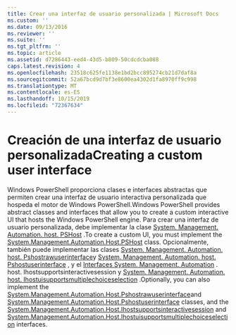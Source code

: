 ```yaml
---
title: Crear una interfaz de usuario personalizada | Microsoft Docs
ms.custom: ''
ms.date: 09/13/2016
ms.reviewer: ''
ms.suite: ''
ms.tgt_pltfrm: ''
ms.topic: article
ms.assetid: d7286443-eed4-43d5-b809-50cdcdcba088
caps.latest.revision: 4
ms.openlocfilehash: 23518c625fe1138e1bd2bcc895274cb21d7daf8a
ms.sourcegitcommit: 52a67bcd9d7bf3e8600ea4302d1fa8970ff9c998
ms.translationtype: MT
ms.contentlocale: es-ES
ms.lasthandoff: 10/15/2019
ms.locfileid: "72367634"
---
```

# <a name="creating-a-custom-user-interface"></a><span data-ttu-id="916a8-102">Creación de una interfaz de usuario personalizada</span><span class="sxs-lookup"><span data-stu-id="916a8-102">Creating a custom user interface</span></span>

<span data-ttu-id="916a8-103">Windows PowerShell proporciona clases e interfaces abstractas que permiten crear una interfaz de usuario interactiva personalizada que hospeda el motor de Windows PowerShell.</span><span class="sxs-lookup"><span data-stu-id="916a8-103">Windows PowerShell provides abstract classes and interfaces that allow you to create a custom interactive UI that hosts the Windows PowerShell engine.</span></span> <span data-ttu-id="916a8-104">Para crear una interfaz de usuario personalizada, debe implementar la clase [System. Management. Automation. host. PSHost](/dotnet/api/System.Management.Automation.Host.PSHost) .</span><span class="sxs-lookup"><span data-stu-id="916a8-104">To create a custom UI, you must implement the [System.Management.Automation.Host.PSHost](/dotnet/api/System.Management.Automation.Host.PSHost) class.</span></span> <span data-ttu-id="916a8-105">Opcionalmente, también puede implementar las clases [System. Management. Automation. host. Pshostrawuserinterface](/dotnet/api/System.Management.Automation.Host.PSHostRawUserInterface)y [System. Management. Automation. host. Pshostuserinterface](/dotnet/api/System.Management.Automation.Host.PSHostUserInterface) , y el [ Interfaces System. Management. Automation](/dotnet/api/System.Management.Automation.Host.IHostSupportsInteractiveSession) . host. Ihostsupportsinteractivesession y [System. Management. Automation. host. Ihostuisupportsmultiplechoiceselection](/dotnet/api/System.Management.Automation.Host.IHostUISupportsMultipleChoiceSelection) .</span><span class="sxs-lookup"><span data-stu-id="916a8-105">Optionally, you can also implement the [System.Management.Automation.Host.Pshostrawuserinterface](/dotnet/api/System.Management.Automation.Host.PSHostRawUserInterface)and [System.Management.Automation.Host.Pshostuserinterface](/dotnet/api/System.Management.Automation.Host.PSHostUserInterface) classes, and the [System.Management.Automation.Host.Ihostsupportsinteractivesession](/dotnet/api/System.Management.Automation.Host.IHostSupportsInteractiveSession) and [System.Management.Automation.Host.Ihostuisupportsmultiplechoiceselection](/dotnet/api/System.Management.Automation.Host.IHostUISupportsMultipleChoiceSelection) interfaces.</span></span>
